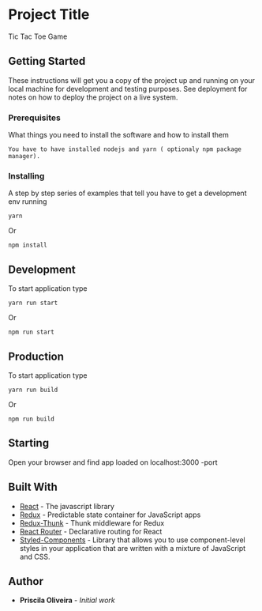 # Project Title

Tic Tac Toe Game

## Getting Started

These instructions will get you a copy of the project up and running on your local machine for development and testing purposes. See deployment for notes on how to deploy the project on a live system.

### Prerequisites

What things you need to install the software and how to install them

```
You have to have installed nodejs and yarn ( optionaly npm package manager).
```

### Installing

A step by step series of examples that tell you have to get a development env running


```
yarn
```

Or

```
npm install
```

## Development

To start application type

```
yarn run start

```

Or

```
npm run start

```

## Production

To start application type

```
yarn run build

```

Or

```
npm run build

```


## Starting

Open your browser and find app loaded on localhost:3000 -port


## Built With

* [React](https://facebook.github.io/react/) - The javascript library
* [Redux](http://redux.js.org/) - Predictable state container for JavaScript apps
* [Redux-Thunk](https://github.com/gaearon/redux-thunk) - Thunk middleware for Redux
* [React Router](https://github.com/ReactTraining/react-router) - Declarative routing for React
* [Styled-Components](https://www.styled-components.com/) - Library that allows you to use component-level styles in your application that are written with a mixture of JavaScript and CSS.

## Author

* **Priscila Oliveira** - *Initial work*

